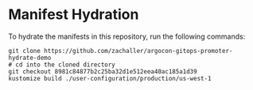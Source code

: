 # Manifest Hydration

To hydrate the manifests in this repository, run the following commands:

```shell
git clone https://github.com/zachaller/argocon-gitops-promoter-hydrate-demo
# cd into the cloned directory
git checkout 8981c84877b2c25ba32d1e512eea40ac185a1d39
kustomize build ./user-configuration/production/us-west-1
```
